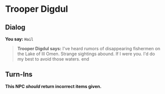 # Trooper Digdul
## Dialog

**You say:** `Hail`



>**Trooper Digdul says:** I've heard rumors of disappearing fishermen on the Lake of Ill Omen. Strange sightings abound. If I were you. I'd do my best to avoid those waters.
end

## Turn-Ins



**This NPC *should* return incorrect items given.**





